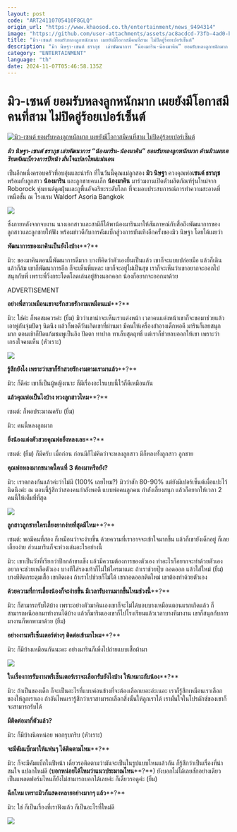 ```yaml
---
layout: post
code: "ART24110705410F8GLQ"
origin_url: "https://www.khaosod.co.th/entertainment/news_9494314"
image: "https://github.com/user-attachments/assets/ac8acdcd-73fb-4ad0-bd2b-407c7559ddc3"
title: "มิว-เซนต์ ยอมรับหลงลูกหนักมาก เผยยังมีโอกาสมีคนที่สาม ไม่ปิดอู่ร้อยเปอร์เซ็นต์"
description: "มิว นิษฐา-เซนต์ ธราภุช  เล่าพัฒนาการ “น้องมาริน-น้องมาคิน” ยอมรับหลงลูกหนักมาก ด้านมิวเผยเตรียมคัมแบ็กวงการปีหน้า มั่นใจแปลกใหม่แน่นอน"
category: "ENTERTAINMENT"
language: "th"
date: 2024-11-07T05:46:58.135Z
---
```


# มิว-เซนต์ ยอมรับหลงลูกหนักมาก เผยยังมีโอกาสมีคนที่สาม ไม่ปิดอู่ร้อยเปอร์เซ็นต์

[![มิว-เซนต์ ยอมรับหลงลูกหนักมาก เผยยังมีโอกาสมีคนที่สาม ไม่ปิดอู่ร้อยเปอร์เซ็นต์](https://www.khaosod.co.th/wpapp/uploads/2024/11/mewsaint1.jpg "มิว-เซนต์ ยอมรับหลงลูกหนักมาก เผยยังมีโอกาสมีคนที่สาม ไม่ปิดอู่ร้อยเปอร์เซ็นต์")](https://www.khaosod.co.th/wpapp/uploads/2024/11/mewsaint1.jpg)

_**มิว นิษฐา-เซนต์ ธราภุช เล่าพัฒนาการ “น้องมาริน-น้องมาคิน” ยอมรับหลงลูกหนักมาก ด้านมิวเผยเตรียมคัมแบ็กวงการปีหน้า มั่นใจแปลกใหม่แน่นอน**_

เป็นอีกหนึ่งครอบครัวที่อบอุ่นและน่ารัก ที่ในวันนี้คุณแม่ลูกสอง **มิว นิษฐา** ควงคุณพ่อ**เซนต์ ธราภุช** พร้อมกับลูกสาว **น้องมาริน** และลูกชายคนเล็ก **น้องมาคิน** มาร่วมงานเปิดตัวผลิตภัณฑ์รุ่นใหม่จาก Roborock หุ่นยนต์ดูดฝุ่นและถูพื้นอัจฉริยะระดับโลก ที่จะมอบประสบการณ์การทำความสะอาดที่เหนือชั้น ณ โรงแรม Waldorf Asoria Bangkok

[![](https://www.khaosod.co.th/wpapp/uploads/2024/11/mewsaint3.jpg)](https://www.khaosod.co.th/wpapp/uploads/2024/11/mewsaint3.jpg)

ซึ่งภายหลังจากจบงาน นางเอกสาวและสามีก็ได้พาน้องมารินมาให้สัมภาษณ์กับสื่อถึงพัฒนาการของลูกสาวและลูกชายให้ฟัง พร้อมข่าวดีกับการคัมแบ็กสู่วงการบันเทิงอีกครั้งของมิว นิษฐา โดยได้เผยว่า

**พัฒนาการของมาคินเป็นยังไงบ้าง****?**

มิว: ของมาคินตอนนี้พัฒนาการดีมาก บางทีคิดว่าตัวเองยืนเป็นแล้ว เขาก็จะแบบปล่อยมือ แล้วก็เดิน แล้วก็ล้ม เขาก็พัฒนาการอีก ก็จะเห็นพี่แหละ เขาก็จะอยู่ไม่เป็นสุข เราก็จะเห็นว่าเขาอยากจะออกไปสนุกกับพี่ เพราะพี่วิ่งกระโดดโลดเล่นอยู่ข้างนอกคอก น้องก็อยากจะออกมาด้วย

ADVERTISEMENT

**อย่างพี่สาวเหมือนเขาจะรักสวยรักงามเหมือนแม่****?**

มิว: ใช่ค่ะ ก็พอสมควรค่ะ (ยิ้ม) มิวว่าเขาน่าจะเห็นเราแต่งหน้า เวลาคนแต่งหน้าเขาก็จะขอมาช่วยแล้วเอาพู่กันจุ่มปัดๆ นิดนึง แล้วก็พอดีวันเกิดเขาที่ผ่านมา มีคนให้เครื่องสำอางเด็กพอดี มารินก็เลยสนุกมาก ตอนเช้าก็ปัดแก้มชมพูเป็นลิง ปัดตา ทาปาก ทาเล็บสุดฤทธิ์ แต่เราก็ช่วยลบออกให้เขา เพราะว่าเกรงใจคนเห็น (หัวเราะ)

[![](https://www.khaosod.co.th/wpapp/uploads/2024/11/mewsaint10.jpg)](https://www.khaosod.co.th/wpapp/uploads/2024/11/mewsaint10.jpg)

**รู้สึกยังไง เพราะว่าเขาก็รักสวยรักงามตามเรามาแล้ว****?**

มิว: ก็ดีค่ะ เขาก็เป็นผู้หญิงเนาะ ก็มีเรื่องอะไรแบบนี้ไว้ก็ดีเหมือนกัน

**แล้วคุณพ่อเป็นไงบ้าง หวงลูกสาวไหม****?**

เซนต์: ก็พอประมาณครับ (ยิ้ม)

มิว: คนนี้หลงลูกมาก

**ยิ่งน้องแต่งตัวสวยคุณพ่อยิ่งหลงเลย****?**

เซนต์: (ยิ้ม) ก็มีครับ เมื่อก่อน ก่อนมีก็ไม่คิดว่าจะหลงลูกสาว มีก็หลงทั้งลูกสาว ลูกชาย

**คุณพ่อหลงมากขนาดนี้คนที่** **3 ต้องมาหรือยัง?**

มิว: เราตกลงกันแล้วค่ะว่าไม่มี (100% เลยไหม?) มิวว่าสัก 80-90% แต่ยังมีเปอร์เซ็นต์เผื่อแปะไว้นิดนึงค่ะ ณ ตอนนี้รู้สึกว่าสองคนกำลังพอดี แบบพ่อคนลูกคน กำลังเลี้ยงสนุก แล้วก็อยากให้เวลา 2 คนนี้ให้เต็มที่ที่สุด

[![](https://www.khaosod.co.th/wpapp/uploads/2024/11/mewsaint7.jpg)](https://www.khaosod.co.th/wpapp/uploads/2024/11/mewsaint7.jpg)

**ลูกสาวลูกชายใครเลี้ยงยากง่ายที่สุดมีไหม****?**

เซนต์: พอมีคนที่สอง ก็เหมือนว่าจะง่ายขึ้น ด้วยความที่เราอาจจะเข้าใจมากขึ้น แล้วก็เขายังเด็กอยู่ ก็เลยเลี้ยงง่าย ส่วนมารินก็จะห่วงเล่นอะไรอย่างนี้

มิว: เขาเป็นวัยที่เรียกว่าปีกกล้าขาแข็ง แล้วมีความต้องการของตัวเอง ทำอะไรก็อยากจะทำด้วยตัวเอง อยากจะช่วยเหลือตัวเอง บางทีใส่รองเท้าก็ไม่ให้ใครมาแตะ ถ้าเราช่วยปุ๊บ ถอดออก แล้วใส่ใหม่ (ยิ้ม) บางทีติดกระดุมเสื้อ เขาติดเอง ถ้าเราไปช่วยก็ไม่ได้ เขาถอดออกติดใหม่ เขาต้องทำด้วยตัวเอง

**ด้วยความที่การเลี้ยงน้องก็จะง่ายขึ้น มีเวลารับงานมากขึ้นไหมช่วงนี้****?**

มิว: ก็สามารถรับได้บ้าง เพราะอย่างตัวมาคินเองเขาก็จะไม่ได้บอบบางเหมือนตอนแรกเกิดแล้ว ก็สามารถหนีออกมาทำงานได้บ้าง แล้วก็มารินเองเขาก็ไปโรงเรียนแล้วเวลาบางทีมางาน เขาก็สนุกกับการมางานก็พกพามาด้วย (ยิ้ม)

**อย่างงานพรีเซ็นเตอร์ต่างๆ ติดต่อเข้ามาไหม****?**

มิว: ก็มีบ้างเหมือนกันนะคะ อย่างมารินก็เพิ่งไปถ่ายแบบเสื้อผ้ามา

[![](https://www.khaosod.co.th/wpapp/uploads/2024/11/mewsaint5.jpg)](https://www.khaosod.co.th/wpapp/uploads/2024/11/mewsaint5.jpg)

**ในเรื่องการรับงานพรีเซ็นเตอร์เราจะเลือกรับยังไงบ้าง ให้เหมาะกับน้อง****?**

มิว: ถ้าเป็นของเด็ก ก็จะเป็นอะไรที่แบบค่อนข้างที่จะต้องเลือกเยอะอ่ะเนอะ เราก็รู้สึกเหมือนเราเลือกของให้ลูกเราเอง ถ้าอันไหนเรารู้สึกว่าเราสามารถเลือกสิ่งนั้นให้ลูกเราได้ เรามั่นใจในโปรดักซ์ของเขาก็จะสามารถรับได้

**มีติดต่อมากี่ตัวแล้ว?**

มิว: ก็มีบ้างนิดหน่อย พอกรุบกริบ (หัวเราะ)

**จะมีคัมแบ็กมาให้แฟนๆ ได้ติดตามไหม****?**

มิว: ก็จะมีคัมแบ็กในปีหน้า เดี๋ยวรอติดตามว่ามันจะเป็นในรูปแบบไหนแล้วกัน ก็รู้สึกว่าเป็นเรื่องที่น่าสนใจ แปลกใหม่ดี (**บอกหน่อยได้ไหมว่าแนวประมาณไหน****?**) ยังบอกไม่ได้เลยสักอย่างเดียว เป็นแพลตฟอร์มไหนก็ยังไม่สามารถบอกได้เลยค่ะ ก็เดี๋ยวรอดูค่ะ (ยิ้ม)

**ฉีกไหม เพราะมิวก็แสดงหลายอย่างมากๆ แล้ว****?**

มิว: ใช่ ก็เป็นเรื่องที่เราฟังแล้ว ก็เป็นอะไรที่ใหม่ดี

[![](https://www.khaosod.co.th/wpapp/uploads/2024/11/mewsaint9.jpg)](https://www.khaosod.co.th/wpapp/uploads/2024/11/mewsaint9.jpg)